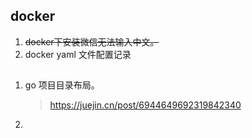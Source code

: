 ## docker

1. ~~docker下安装微信无法输入中文。~~
2. docker yaml 文件配置记录

##

1. go 项目目录布局。
   >https://juejin.cn/post/6944649692319842340

2. 
